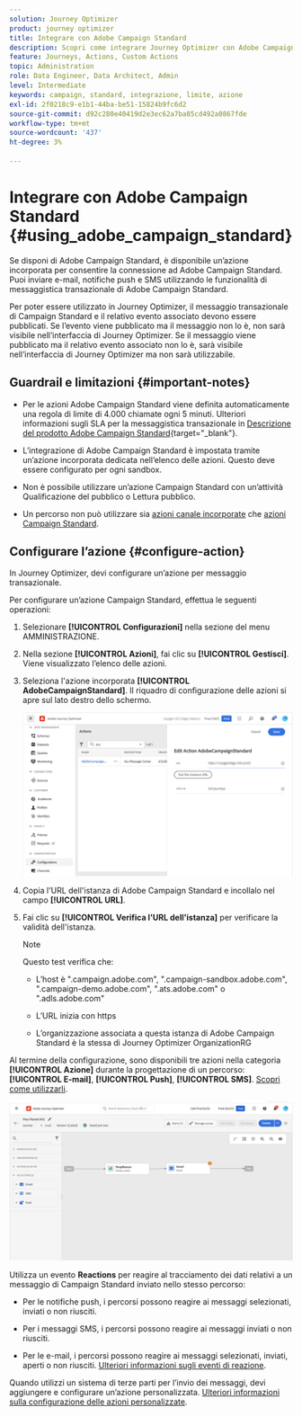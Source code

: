 ```yaml
---
solution: Journey Optimizer
product: journey optimizer
title: Integrare con Adobe Campaign Standard
description: Scopri come integrare Journey Optimizer con Adobe Campaign Standard
feature: Journeys, Actions, Custom Actions
topic: Administration
role: Data Engineer, Data Architect, Admin
level: Intermediate
keywords: campaign, standard, integrazione, limite, azione
exl-id: 2f0218c9-e1b1-44ba-be51-15824b9fc6d2
source-git-commit: d92c280e40419d2e3ec62a7ba85cd492a0867fde
workflow-type: tm+mt
source-wordcount: '437'
ht-degree: 3%

---
```


# Integrare con Adobe Campaign Standard {#using_adobe_campaign_standard}

Se disponi di Adobe Campaign Standard, è disponibile un’azione incorporata per consentire la connessione ad Adobe Campaign Standard. Puoi inviare e-mail, notifiche push e SMS utilizzando le funzionalità di messaggistica transazionale di Adobe Campaign Standard.

Per poter essere utilizzato in Journey Optimizer, il messaggio transazionale di Campaign Standard e il relativo evento associato devono essere pubblicati. Se l’evento viene pubblicato ma il messaggio non lo è, non sarà visibile nell’interfaccia di Journey Optimizer. Se il messaggio viene pubblicato ma il relativo evento associato non lo è, sarà visibile nell’interfaccia di Journey Optimizer ma non sarà utilizzabile.

## Guardrail e limitazioni {#important-notes}

* Per le azioni Adobe Campaign Standard viene definita automaticamente una regola di limite di 4.000 chiamate ogni 5 minuti. Ulteriori informazioni sugli SLA per la messaggistica transazionale in [Descrizione del prodotto Adobe Campaign Standard](https://helpx.adobe.com/it/legal/product-descriptions/campaign-standard.html){target="_blank"}.

* L’integrazione di Adobe Campaign Standard è impostata tramite un’azione incorporata dedicata nell’elenco delle azioni. Questo deve essere configurato per ogni sandbox.

* Non è possibile utilizzare un’azione Campaign Standard con un’attività Qualificazione del pubblico o Lettura pubblico.

* Un percorso non può utilizzare sia [azioni canale incorporate](../building-journeys/journeys-message.md) che [azioni Campaign Standard](../building-journeys/using-adobe-campaign-standard.md).

## Configurare l’azione {#configure-action}

In Journey Optimizer, devi configurare un’azione per messaggio transazionale.

Per configurare un’azione Campaign Standard, effettua le seguenti operazioni:

1. Selezionare **[!UICONTROL Configurazioni]** nella sezione del menu AMMINISTRAZIONE.

1. Nella sezione **[!UICONTROL Azioni]**, fai clic su **[!UICONTROL Gestisci]**. Viene visualizzato l’elenco delle azioni.

1. Seleziona l&#39;azione incorporata **[!UICONTROL AdobeCampaignStandard]**. Il riquadro di configurazione delle azioni si apre sul lato destro dello schermo.

   ![](assets/actioncampaign.png)

1. Copia l&#39;URL dell&#39;istanza di Adobe Campaign Standard e incollalo nel campo **[!UICONTROL URL]**.

1. Fai clic su **[!UICONTROL Verifica l&#39;URL dell&#39;istanza]** per verificare la validità dell&#39;istanza.

   >[!NOTE]
   >
   >Questo test verifica che:
   >
   >* L’host è &quot;.campaign.adobe.com&quot;, &quot;.campaign-sandbox.adobe.com&quot;, &quot;.campaign-demo.adobe.com&quot;, &quot;.ats.adobe.com&quot; o &quot;.adls.adobe.com&quot;
   >
   >* L’URL inizia con https
   >
   >* L’organizzazione associata a questa istanza di Adobe Campaign Standard è la stessa di Journey Optimizer OrganizationRG

Al termine della configurazione, sono disponibili tre azioni nella categoria **[!UICONTROL Azione]** durante la progettazione di un percorso: **[!UICONTROL E-mail]**, **[!UICONTROL Push]**, **[!UICONTROL SMS]**. [Scopri come utilizzarli](../building-journeys/using-adobe-campaign-standard.md).

![](assets/journey58.png)

Utilizza un evento **Reactions** per reagire al tracciamento dei dati relativi a un messaggio di Campaign Standard inviato nello stesso percorso:

* Per le notifiche push, i percorsi possono reagire ai messaggi selezionati, inviati o non riusciti.

* Per i messaggi SMS, i percorsi possono reagire ai messaggi inviati o non riusciti.

* Per le e-mail, i percorsi possono reagire ai messaggi selezionati, inviati, aperti o non riusciti. [Ulteriori informazioni sugli eventi di reazione](../building-journeys/reaction-events.md).

Quando utilizzi un sistema di terze parti per l’invio dei messaggi, devi aggiungere e configurare un’azione personalizzata. [Ulteriori informazioni sulla configurazione delle azioni personalizzate](../action/about-custom-action-configuration.md).